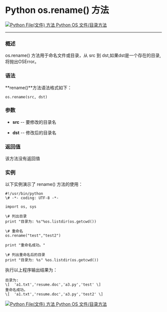 Python os.rename() 方法
=====================

 [![Python File(文件) 方法](../images/up.gif) Python OS 文件/目录方法](os-file-methods.html)

* * *

### 概述

os.rename() 方法用于命名文件或目录，从 src 到 dst,如果dst是一个存在的目录, 将抛出OSError。

### 语法

**rename()**方法语法格式如下：
```
os.rename(src, dst)
```
### 参数

*   **src** \-\- 要修改的目录名
    
*   **dst** \-\- 修改后的目录名
    

### 返回值

该方法没有返回值

### 实例

以下实例演示了 rename() 方法的使用：
```
#!/usr/bin/python
\# -*- coding: UTF-8 -*-

import os, sys

\# 列出目录
print "目录为: %s"%os.listdir(os.getcwd())

\# 重命名
os.rename("test","test2")

print "重命名成功。"

\# 列出重命名后的目录
print "目录为: %s" %os.listdir(os.getcwd())
```
执行以上程序输出结果为：
```
目录为:
\[  'a1.txt','resume.doc','a3.py','test' \]
重命名成功。
\[  'a1.txt','resume.doc','a3.py','test2' \]
```
 [![Python File(文件) 方法](../images/up.gif) Python OS 文件/目录方法](os-file-methods.html)
